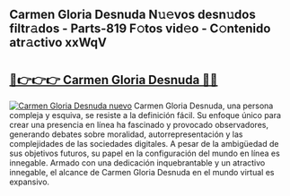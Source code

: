 ## Carmen Gloria Desnuda N𝚞𝚎vos desn𝚞dos filtr𝚊dos - Parts-819 F𝚘tos vid𝚎o - C𝚘ntenido atr𝚊ctivo xxWqV

# <h2><a href="http://mb24d4.tromn.icu/?c=Carmen+Gloria+Desnuda">🔗👉👉👉 Carmen Gloria Desnuda 🔗🔗</a></h2>

[![Carmen Gloria Desnuda nuevo](https://i.imgur.com/pEAQMta.gif)](http://mb24d4.tromn.icu/?c=Carmen+Gloria+Desnuda)
Carmen Gloria Desnuda, una persona compleja y esquiva, se resiste a la definición fácil. Su enfoque único para crear una presencia en línea ha fascinado y provocado observadores, generando debates sobre moralidad, autorrepresentación y las complejidades de las sociedades digitales. A pesar de la ambigüedad de sus objetivos futuros, su papel en la configuración del mundo en línea es innegable. Armado con una dedicación inquebrantable y un atractivo innegable, el alcance de Carmen Gloria Desnuda en el mundo virtual es expansivo.
